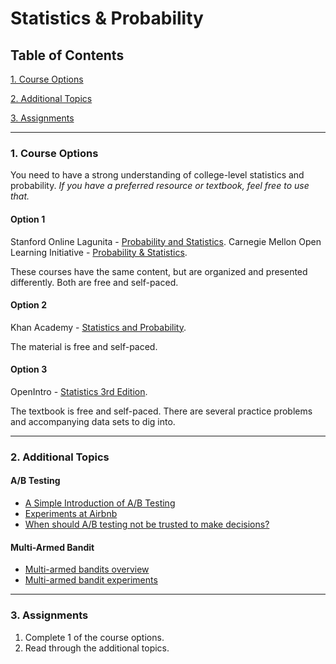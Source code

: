 # Statistics & Probability

## Table of Contents
[1. Course Options](#section-a)

[2. Additional Topics](#section-b)

[3. Assignments](#section-c)

---

### <a name="section-a"></a>1. Course Options

You need to have a strong understanding of college-level statistics and probability. *If you have a preferred resource or textbook, feel free to use that.*

#### Option 1

Stanford Online Lagunita - [Probability and Statistics](https://lagunita.stanford.edu/courses/OLI/ProbStat/Open/about).
Carnegie Mellon Open Learning Initiative - [Probability & Statistics](http://oli.cmu.edu/courses/free-open/statistics-course-details/).

These courses have the same content, but are organized and presented differently. Both are free and self-paced.

#### Option 2

Khan Academy - [Statistics and Probability](https://www.khanacademy.org/math/statistics-probability).

The material is free and self-paced.

#### Option 3

OpenIntro - [Statistics 3rd Edition](https://www.openintro.org/stat/textbook.php?stat_book=os).

The textbook is free and self-paced. There are several practice problems and accompanying data sets to dig into.

---

### <a name="section-b"></a>2. Additional Topics

#### A/B Testing
- [A Simple Introduction of A/B Testing](https://www.optimizely.com/ab-testing/)
- [Experiments at Airbnb](http://nerds.airbnb.com/experiments-at-airbnb/)
- [When should A/B testing not be trusted to make decisions?](https://www.quora.com/When-should-A-B-testing-not-be-trusted-to-make-decisions/answer/Edwin-Chen-1?srid=sL8&share=1)

#### Multi-Armed Bandit
- [Multi-armed bandits overview](https://dataorigami.net/blogs/napkin-folding/79031811-multi-armed-bandits)
- [Multi-armed bandit experiments](https://support.google.com/analytics/answer/2844870?hl=en)

---

### <a name="section-c"></a>3. Assignments

1. Complete 1 of the course options.
2. Read through the additional topics.

